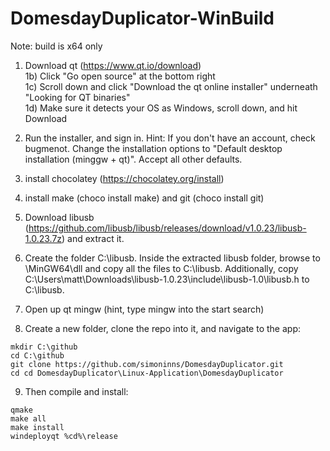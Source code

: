 # DomesdayDuplicator-WinBuild

Note: build is x64 only

1) Download qt (https://www.qt.io/download)  
1b) Click "Go open source" at the bottom right  
1c) Scroll down and click "Download the qt online installer" underneath "Looking for QT binaries"  
1d) Make sure it detects your OS as Windows, scroll down, and hit Download  

2) Run the installer, and sign in.  Hint: If you don't have an account, check bugmenot.  Change the installation options to "Default desktop installation (minggw + qt)".  Accept all other defaults.

3) install chocolatey (https://chocolatey.org/install)

4) install make (choco install make) and git (choco install git)

5) Download libusb (https://github.com/libusb/libusb/releases/download/v1.0.23/libusb-1.0.23.7z) and extract it.

6) Create the folder C:\libusb.  Inside the extracted libusb folder, browse to \MinGW64\dll and copy all the files to C:\libusb.  Additionally, copy C:\Users\matt\Downloads\libusb-1.0.23\include\libusb-1.0\libusb.h to C:\libusb.

7) Open up qt mingw (hint, type mingw into the start search)

8) Create a new folder, clone the repo into it, and navigate to the app:

```
mkdir C:\github
cd C:\github
git clone https://github.com/simoninns/DomesdayDuplicator.git
cd cd DomesdayDuplicator\Linux-Application\DomesdayDuplicator
```

9) Then compile and install:

```
qmake
make all
make install
windeployqt %cd%\release
```

